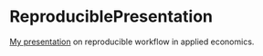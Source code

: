 # ReproduciblePresentation
[My presentation](http://mindymallory.com/ReproduciblePresentation/pdfs/presentation.pdf) on reproducible workflow in applied economics.
